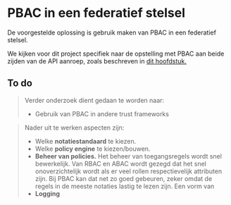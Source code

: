 # PBAC in een federatief stelsel

De voorgestelde oplossing is gebruik maken van PBAC in een federatief stelsel.

We kijken voor dit project specifiek naar de opstelling met PBAC aan beide zijden van de API aanroep,
zoals beschreven in [dit hoofdstuk.](https://federatief.datastelsel.nl/kennisbank/pbac/#hoe-werkt-pbac-over-verschillende-organisaties-in-een-federatief-datastelsel)

## To do
> Verder onderzoek dient gedaan te worden naar:
> - Gebruik van PBAC in andere trust frameworks

> Nader uit te werken aspecten zijn:
> - Welke **notatiestandaard** te kiezen.
> - Welke **policy engine** te kiezen/bouwen.
> - **Beheer van policies.** Het beheer van toegangsregels wordt snel bewerkelijk. Van RBAC en ABAC wordt gezegd dat het snel onoverzichtelijk
wordt als er veel rollen respectievelijk attributen zijn. Bij PBAC kan dat net zo goed gebeuren, zeker omdat de regels
in de meeste notaties lastig te lezen zijn. Een vorm van 
> - **Logging**